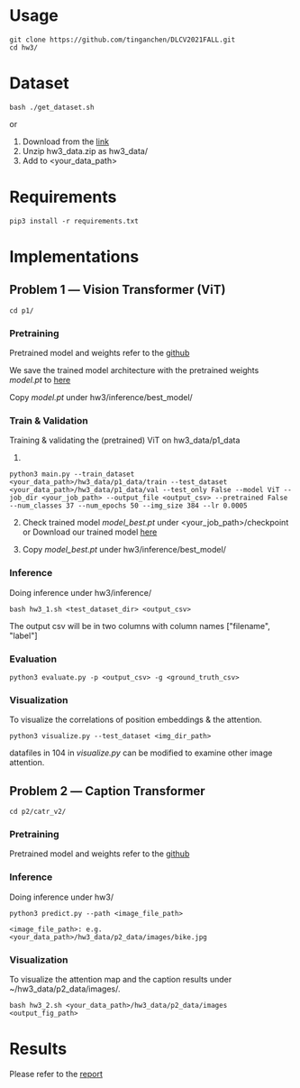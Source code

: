 # Usage
    git clone https://github.com/tinganchen/DLCV2021FALL.git
    cd hw3/

# Dataset
    bash ./get_dataset.sh

or 
1. Download from the [link](https://drive.google.com/file/d/1UgyLoTqrBnpNrCHfNlz3bHsUjq-57qZm/view?usp=sharing) 
2. Unzip hw3_data.zip as hw3_data/
3. Add to <your_data_path> 

# Requirements

    pip3 install -r requirements.txt


# Implementations

## Problem 1 ― Vision Transformer (ViT)
    cd p1/

### Pretraining 

Pretrained model and weights refer to the [github](https://github.com/rwightman/pytorch-image-models/blob/master/timm/)

We save the trained model architecture with the pretrained weights *model.pt* to [here](https://drive.google.com/file/d/1R_t4gmQRNuzRyvF4ysaJPPvzjgozcI6f/view?usp=sharing)

Copy *model.pt* under hw3/inference/best_model/

### Train & Validation

Training & validating the (pretrained) ViT on hw3_data/p1_data

1.
```shell
python3 main.py --train_dataset <your_data_path>/hw3_data/p1_data/train --test_dataset <your_data_path>/hw3_data/p1_data/val --test_only False --model ViT --job_dir <your_job_path> --output_file <output_csv> --pretrained False --num_classes 37 --num_epochs 50 --img_size 384 --lr 0.0005 
```

2. Check trained model *model_best.pt* under <your_job_path>/checkpoint or Download our trained model [here](https://drive.google.com/file/d/1REDkIWx7lR3iAKy3GXilGw7SbycsmK25/view?usp=sharing)

3. Copy *model_best.pt* under hw3/inference/best_model/

### Inference

Doing inference under hw3/inference/

```shell
bash hw3_1.sh <test_dataset_dir> <output_csv>
```

The output csv will be in two columns with column names ["filename", "label"]

### Evaluation

```shell
python3 evaluate.py -p <output_csv> -g <ground_truth_csv>
```

### Visualization
To visualize the correlations of position embeddings & the attention.

```shell
python3 visualize.py --test_dataset <img_dir_path>
```

datafiles in 104 in *visualize.py* can be modified to examine other image attention.

## Problem 2 ― Caption Transformer
    cd p2/catr_v2/

### Pretraining 

Pretrained model and weights refer to the [github](https://github.com/saahiluppal/catr)


### Inference

Doing inference under hw3/

```shell
python3 predict.py --path <image_file_path>
```
```shell
<image_file_path>: e.g. <your_data_path>/hw3_data/p2_data/images/bike.jpg
```


### Visualization
To visualize the attention map and the caption results under ~/hw3_data/p2_data/images/.

```shell
bash hw3_2.sh <your_data_path>/hw3_data/p2_data/images <output_fig_path>
```

# Results

Please refer to the [report](./hw3_d09921014.pdf)
